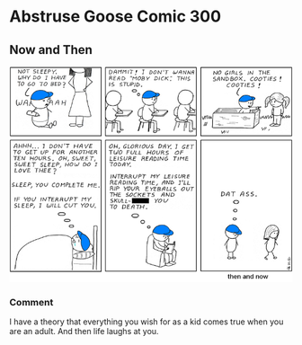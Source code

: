 # Abstruse Goose Comic 300
## Now and Then

![image](comics/reverse_the_polarity.png)
### Comment
I have a theory that everything you wish for as a kid comes true when you are an adult. And then life laughs at you.
